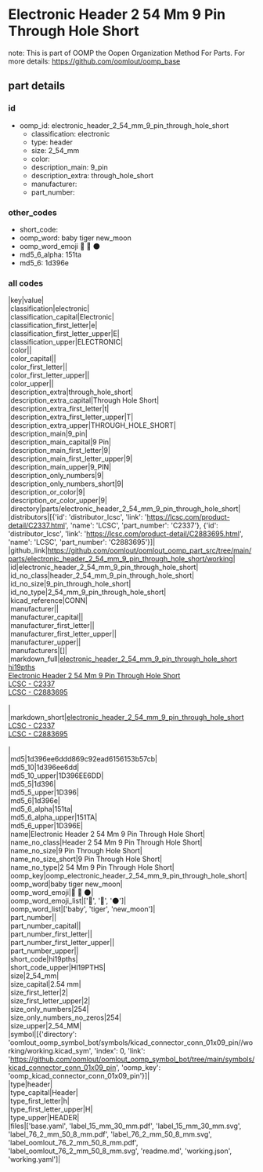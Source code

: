# Electronic Header 2 54 Mm 9 Pin Through Hole Short  

note: This is part of OOMP the Oopen Organization Method For Parts. For more details: https://github.com/oomlout/oomp_base

##  part details





### id
* oomp_id: electronic_header_2_54_mm_9_pin_through_hole_short
  * classification: electronic
  * type: header
  * size: 2_54_mm
  * color: 
  * description_main: 9_pin
  * description_extra: through_hole_short
  * manufacturer: 
  * part_number: 

### other_codes
* short_code: 
* oomp_word: baby tiger new_moon
* oomp_word_emoji :baby: :tiger: :new_moon:
* md5_6_alpha: 151ta
* md5_6: 1d396e

### all codes 
|key|value|  
|classification|electronic|  
|classification_capital|Electronic|  
|classification_first_letter|e|  
|classification_first_letter_upper|E|  
|classification_upper|ELECTRONIC|  
|color||  
|color_capital||  
|color_first_letter||  
|color_first_letter_upper||  
|color_upper||  
|description_extra|through_hole_short|  
|description_extra_capital|Through Hole Short|  
|description_extra_first_letter|t|  
|description_extra_first_letter_upper|T|  
|description_extra_upper|THROUGH_HOLE_SHORT|  
|description_main|9_pin|  
|description_main_capital|9 Pin|  
|description_main_first_letter|9|  
|description_main_first_letter_upper|9|  
|description_main_upper|9_PIN|  
|description_only_numbers|9|  
|description_only_numbers_short|9|  
|description_or_color|9|  
|description_or_color_upper|9|  
|directory|parts/electronic_header_2_54_mm_9_pin_through_hole_short|  
|distributors|[{'id': 'distributor_lcsc', 'link': 'https://lcsc.com/product-detail/C2337.html', 'name': 'LCSC', 'part_number': 'C2337'}, {'id': 'distributor_lcsc', 'link': 'https://lcsc.com/product-detail/C2883695.html', 'name': 'LCSC', 'part_number': 'C2883695'}]|  
|github_link|https://github.com/oomlout/oomlout_oomp_part_src/tree/main/parts/electronic_header_2_54_mm_9_pin_through_hole_short/working|  
|id|electronic_header_2_54_mm_9_pin_through_hole_short|  
|id_no_class|header_2_54_mm_9_pin_through_hole_short|  
|id_no_size|9_pin_through_hole_short|  
|id_no_type|2_54_mm_9_pin_through_hole_short|  
|kicad_reference|CONN|  
|manufacturer||  
|manufacturer_capital||  
|manufacturer_first_letter||  
|manufacturer_first_letter_upper||  
|manufacturer_upper||  
|manufacturers|[]|  
|markdown_full|[electronic_header_2_54_mm_9_pin_through_hole_short](https://github.com/oomlout/oomlout_oomp_part_src/tree/main/parts/electronic_header_2_54_mm_9_pin_through_hole_short/working)<br>[hi19pths](https://github.com/oomlout/oomlout_oomp_part_src/tree/main/parts/electronic_header_2_54_mm_9_pin_through_hole_short/working)<br>[Electronic Header 2 54 Mm 9 Pin Through Hole Short](https://github.com/oomlout/oomlout_oomp_part_src/tree/main/parts/electronic_header_2_54_mm_9_pin_through_hole_short/working)<br>[LCSC - C2337<br>](https://lcsc.com/product-detail/C2337.html)[LCSC - C2883695<br>](https://lcsc.com/product-detail/C2883695.html)<br>|  
|markdown_short|[electronic_header_2_54_mm_9_pin_through_hole_short](https://github.com/oomlout/oomlout_oomp_part_src/tree/main/parts/electronic_header_2_54_mm_9_pin_through_hole_short/working)<br>[LCSC - C2337<br>](https://lcsc.com/product-detail/C2337.html)[LCSC - C2883695<br>](https://lcsc.com/product-detail/C2883695.html)<br>|  
|md5|1d396ee6ddd869c92ead6156153b57cb|  
|md5_10|1d396ee6dd|  
|md5_10_upper|1D396EE6DD|  
|md5_5|1d396|  
|md5_5_upper|1D396|  
|md5_6|1d396e|  
|md5_6_alpha|151ta|  
|md5_6_alpha_upper|151TA|  
|md5_6_upper|1D396E|  
|name|Electronic Header 2 54 Mm 9 Pin Through Hole Short|  
|name_no_class|Header 2 54 Mm 9 Pin Through Hole Short|  
|name_no_size|9 Pin Through Hole Short|  
|name_no_size_short|9 Pin Through Hole Short|  
|name_no_type|2 54 Mm 9 Pin Through Hole Short|  
|oomp_key|oomp_electronic_header_2_54_mm_9_pin_through_hole_short|  
|oomp_word|baby tiger new_moon|  
|oomp_word_emoji|:baby: :tiger: :new_moon:|  
|oomp_word_emoji_list|[':baby:', ':tiger:', ':new_moon:']|  
|oomp_word_list|['baby', 'tiger', 'new_moon']|  
|part_number||  
|part_number_capital||  
|part_number_first_letter||  
|part_number_first_letter_upper||  
|part_number_upper||  
|short_code|hi19pths|  
|short_code_upper|HI19PTHS|  
|size|2_54_mm|  
|size_capital|2.54 mm|  
|size_first_letter|2|  
|size_first_letter_upper|2|  
|size_only_numbers|254|  
|size_only_numbers_no_zeros|254|  
|size_upper|2_54_MM|  
|symbol|[{'directory': 'oomlout_oomp_symbol_bot/symbols/kicad_connector_conn_01x09_pin//working/working.kicad_sym', 'index': 0, 'link': 'https://github.com/oomlout/oomlout_oomp_symbol_bot/tree/main/symbols/kicad_connector_conn_01x09_pin', 'oomp_key': 'oomp_kicad_connector_conn_01x09_pin'}]|  
|type|header|  
|type_capital|Header|  
|type_first_letter|h|  
|type_first_letter_upper|H|  
|type_upper|HEADER|  
|files|['base.yaml', 'label_15_mm_30_mm.pdf', 'label_15_mm_30_mm.svg', 'label_76_2_mm_50_8_mm.pdf', 'label_76_2_mm_50_8_mm.svg', 'label_oomlout_76_2_mm_50_8_mm.pdf', 'label_oomlout_76_2_mm_50_8_mm.svg', 'readme.md', 'working.json', 'working.yaml']|  
